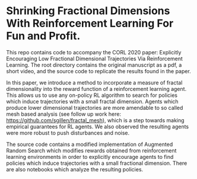 
# Shrinking Fractional Dimensions With Reinforcement Learning For Fun and Profit.

This repo contains code to accompany the CORL 2020 paper: Explicitly Encouraging Low Fractional Dimensional Trajectories Via Reinforcement Learning. The root directory contains the original manuscript as a pdf, a short video, and the source code to replicate the results found in the paper.  

In this paper, we introduce a method to incorporate a measure of fractal dimensionality into the reward function of a reinforcement learning agent. This allows us to use any on-policy RL algorithm to search for policies which induce trajectories with a small fractal dimension. Agents which produce lower dimensional trajectories are more amendable to so called mesh based analysis (see follow up work here: https://github.com/sgillen/fractal_mesh), which is a step towards making empirical guarantees for RL agents. We also observed the resulting agents were more robust to push disturbances and noise. 

The source code contains a modified implementation of Augmented Random Search which modifies rewards obtained from reinforcement learning environments in order to explicitly encourage agents to find policies which induce trajectories with a small fractional dimension. There are also notebooks which analyze the resulting policies.
